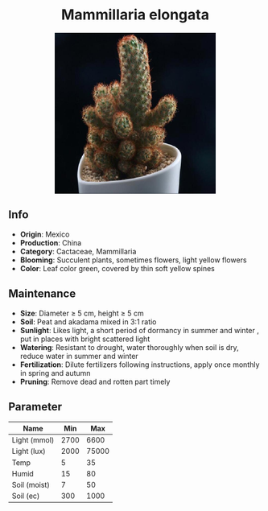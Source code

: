 <h1 align='center'>Mammillaria elongata</h1>
<p align="center">
    <img 
        align='center'
        width='320'
        src="../images/mammillaria elongata.png" 
        alt='Mammillaria elongata' />
</p>

## Info

 - **Origin**: Mexico
 - **Production**: China
 - **Category**: Cactaceae, Mammillaria
 - **Blooming**: Succulent plants, sometimes flowers, light yellow flowers
 - **Color**: Leaf color green, covered by thin soft yellow spines

## Maintenance

 - **Size**: Diameter ≥ 5 cm, height ≥ 5 cm
 - **Soil**: Peat and akadama mixed in 3:1 ratio
 - **Sunlight**: Likes light, a short period of dormancy in summer and winter , put in places with bright scattered light
 - **Watering**: Resistant to drought, water thoroughly when soil is dry, reduce water in summer and winter
 - **Fertilization**: Dilute fertilizers following instructions,  apply once monthly in spring and autumn
 - **Pruning**: Remove dead and rotten part timely

## Parameter

| Name         | Min  | Max   |
|--------------|------|-------|
| Light (mmol) | 2700 | 6600  |
| Light (lux)  | 2000 | 75000 |
| Temp         | 5    | 35    |
| Humid        | 15   | 80    |
| Soil (moist) | 7   | 50    |
| Soil (ec)    | 300  | 1000  |